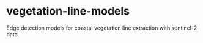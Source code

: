 # vegetation-line-models
Edge detection models for coastal vegetation line extraction with sentinel-2 data
